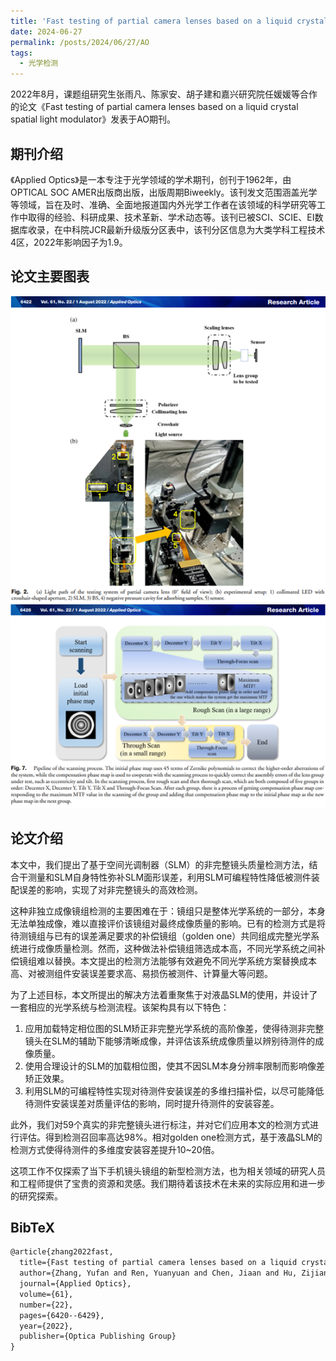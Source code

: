 ```yaml
---
title: 'Fast testing of partial camera lenses based on a liquid crystal spatial light modulator'
date: 2024-06-27
permalink: /posts/2024/06/27/AO
tags:
  - 光学检测
---
```


2022年8月，课题组研究生张雨凡、陈家安、胡子建和嘉兴研究院任媛媛等合作的论文《Fast testing of partial camera lenses based on a liquid crystal spatial light modulator》发表于AO期刊。

## 期刊介绍

《Applied Optics》是一本专注于光学领域的学术期刊，创刊于1962年，由OPTICAL SOC AMER出版商出版，出版周期Biweekly。该刊发文范围涵盖光学等领域，旨在及时、准确、全面地报道国内外光学工作者在该领域的科学研究等工作中取得的经验、科研成果、技术革新、学术动态等。该刊已被SCI、SCIE、EI数据库收录，在中科院JCR最新升级版分区表中，该刊分区信息为大类学科工程技术4区，2022年影响因子为1.9。

## 论文主要图表
<div style="text-align:center">
<img src="/images/research/2024-06-27-AO/图片1.png" alt="Portfolio"  style="max-width: 100%">
</div>
<div style="text-align:center">
<img src="/images/research/2024-06-27-AO/图片2.png" alt="Portfolio"  style="max-width: 100%">
</div>

## 论文介绍

本文中，我们提出了基于空间光调制器（SLM）的非完整镜头质量检测方法，结合干测量和SLM自身特性弥补SLM面形误差，利用SLM可编程特性降低被测件装配误差的影响，实现了对非完整镜头的高效检测。

这种非独立成像镜组检测的主要困难在于：镜组只是整体光学系统的一部分，本身无法单独成像，难以直接评价该镜组对最终成像质量的影响。已有的检测方式是将待测镜组与已有的误差满足要求的补偿镜组（golden one）共同组成完整光学系统进行成像质量检测。然而，这种做法补偿镜组筛选成本高，不同光学系统之间补偿镜组难以替换。本文提出的检测方法能够有效避免不同光学系统方案替换成本高、对被测组件安装误差要求高、易损伤被测件、计算量大等问题。

为了上述目标，本文所提出的解决方法着重聚焦于对液晶SLM的使用，并设计了一套相应的光学系统与检测流程。该架构具有以下特色：
<ol>
<li>应用加载特定相位图的SLM矫正非完整光学系统的高阶像差，使得待测非完整镜头在SLM的辅助下能够清晰成像，并评估该系统成像质量以辨别待测件的成像质量。
</li>
<li>
使用合理设计的SLM的加载相位图，使其不因SLM本身分辨率限制而影响像差矫正效果。
</li>   
<li>利用SLM的可编程特性实现对待测件安装误差的多维扫描补偿，以尽可能降低待测件安装误差对质量评估的影响，同时提升待测件的安装容差。
</li>
</ol>

此外，我们对59个真实的非完整镜头进行标注，并对它们应用本文的检测方式进行评估。得到检测召回率高达98%。相对golden one检测方式，基于液晶SLM的检测方式使得待测件的多维度安装容差提升10~20倍。

这项工作不仅探索了当下手机镜头镜组的新型检测方法，也为相关领域的研究人员和工程师提供了宝贵的资源和灵感。我们期待着该技术在未来的实际应用和进一步的研究探索。



## BibTeX
```tex
@article{zhang2022fast,
  title={Fast testing of partial camera lenses based on a liquid crystal spatial light modulator},
  author={Zhang, Yufan and Ren, Yuanyuan and Chen, Jiaan and Hu, Zijian and Bai, Jian and Zhao, Lei and Wang, Kaiwei},
  journal={Applied Optics},
  volume={61},
  number={22},
  pages={6420--6429},
  year={2022},
  publisher={Optica Publishing Group}
}
```

